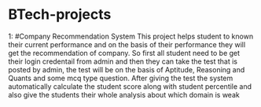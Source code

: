 # BTech-projects

1: #Company Recommendation System
This project helps student to known their current performance and on the basis of their performance they will get the recommendation of company.
So first all student need to be get their login credentail from admin and then they can take the test that is posted by admin,
the test will be on the basis of Aptitude, Reasoning and Quants and some mcq type question.
After giving the test the system automatically calculate the student score along with student percentile and also give the students their whole analysis about which domain is weak
